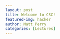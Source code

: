 ```yaml
---
layout: post
title: Welcome to CSC!
featured-img: hacker
author: Matt Perry
categories: [Lectures]
---
```

